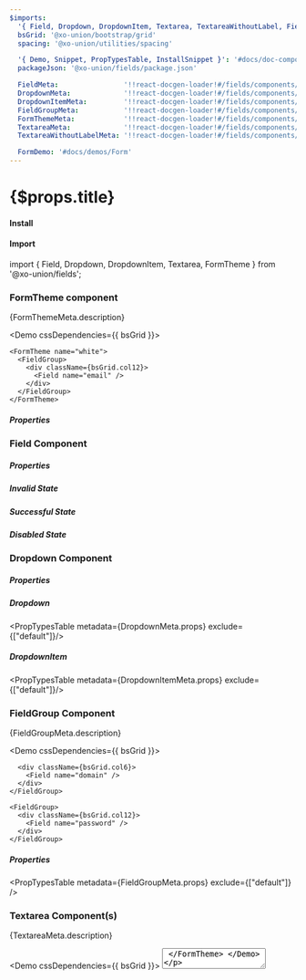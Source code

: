 ```yaml
---
$imports:
  '{ Field, Dropdown, DropdownItem, Textarea, TextareaWithoutLabel, FieldGroup, FormTheme }': '@xo-union/fields'
  bsGrid: '@xo-union/bootstrap/grid'
  spacing: '@xo-union/utilities/spacing'

  '{ Demo, Snippet, PropTypesTable, InstallSnippet }': '#docs/doc-components'
  packageJson: '@xo-union/fields/package.json'

  FieldMeta:                '!!react-docgen-loader!#/fields/components/Field'
  DropdownMeta:             '!!react-docgen-loader!#/fields/components/Dropdown'
  DropdownItemMeta:         '!!react-docgen-loader!#/fields/components/DropdownItem'
  FieldGroupMeta:           '!!react-docgen-loader!#/fields/components/FieldGroup'
  FormThemeMeta:            '!!react-docgen-loader!#/fields/components/FormTheme'
  TextareaMeta:             '!!react-docgen-loader!#/fields/components/Textarea'
  TextareaWithoutLabelMeta: '!!react-docgen-loader!#/fields/components/TextareaWithoutLabel'

  FormDemo: '#docs/demos/Form'
---
```


<h1>{$props.title}</h1>

<FormDemo />

<div className={spacing.mt4}></div>

#### Install

<InstallSnippet packageJson={packageJson} />

<div className={spacing.mt4}></div>

#### Import

<Snippet lang="javascript">
import { Field, Dropdown, DropdownItem, Textarea, FormTheme } from '@xo-union/fields';
</Snippet>

<div className={spacing.mt5}></div>

### FormTheme component

<p>{FormThemeMeta.description}</p>

<Demo cssDependencies={{ bsGrid }}>
  <div>
    <FormTheme>
      <FieldGroup>
        <div className={bsGrid.col12}>
          <Field name="email" />
        </div>
      </FieldGroup>
    </FormTheme>

    <FormTheme name="white">
      <FieldGroup>
        <div className={bsGrid.col12}>
          <Field name="email" />
        </div>
      </FieldGroup>
    </FormTheme>
  </div>
</Demo>

<div className={spacing.mt4}></div>

##### Properties

<PropTypesTable metadata={FormThemeMeta.props} />

<div className={spacing.mt5}></div>

### Field Component

<Demo>
  <FormTheme>
    <Field name="email" />
  </FormTheme>
</Demo>

<div className={spacing.mt4}></div>

##### Properties

<PropTypesTable metadata={FieldMeta.props} />

<div className={spacing.mt4}></div>

##### Invalid State

<Demo>
  <Field name="email" state="invalid" validationMessage="Something went wrong" />
</Demo>

<div className={spacing.mt4}></div>

##### Successful State

<Demo>
  <Field name="address" state="valid" defaultValue="232 Boerum St." />
</Demo>

<div className={spacing.mt4}></div>

##### Disabled State

<Demo>
  <Field name="email" disabled />
</Demo>

<div className={spacing.mt5}></div>

### Dropdown Component

<Demo>
  <FormTheme>
    <Dropdown name="Season">
      <DropdownItem label="Winter" />
      <DropdownItem label="Spring" />
      <DropdownItem label="Summer" />
      <DropdownItem label="Fall"/>
    </Dropdown>
  </FormTheme>
</Demo>

<div className={spacing.mt5}></div>

##### Properties

<div className={spacing.mt4}></div>

##### Dropdown
<PropTypesTable metadata={DropdownMeta.props} exclude={["default"]}/>

<div className={spacing.mt4}></div>

##### DropdownItem
<PropTypesTable metadata={DropdownItemMeta.props} exclude={["default"]}/>

<div className={spacing.mt5}></div>

### FieldGroup Component

<p>{FieldGroupMeta.description}</p>

<Demo cssDependencies={{ bsGrid }}>
  <FormTheme>
    <FieldGroup>
      <div className={bsGrid.col6}>
        <Field name="email" />
      </div>

      <div className={bsGrid.col6}>
        <Field name="domain" />
      </div>
    </FieldGroup>

    <FieldGroup>
      <div className={bsGrid.col12}>
        <Field name="password" />
      </div>
    </FieldGroup>
  </FormTheme>
</Demo>

<div className={spacing.mt4}></div>

##### Properties

<PropTypesTable metadata={FieldGroupMeta.props} exclude={["default"]} />

<div className={spacing.mt5}></div>

### Textarea Component(s)

<p>{TextareaMeta.description}</p>

<Demo cssDependencies={{ bsGrid }}>
  <FormTheme>
    <Textarea name="optional-message" />
  </FormTheme>
</Demo>

<Demo cssDependencies={{ bsGrid }}>
  <FormTheme>
    <TextareaWithoutLabel name="optional-message" placeholder="Optional message" />
  </FormTheme>
</Demo>

<div className={spacing.mt4}></div>

##### Properties

<div className={spacing.mt4}></div>

###### Textarea
<PropTypesTable metadata={TextareaMeta.props} />

